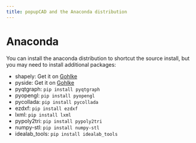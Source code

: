 ```yaml
---
title: popupCAD and the Anaconda distribution
---
```


Anaconda
==========

You can install the anaconda distribution to shortcut the source install, but you may need to install additional packages:

* shapely: Get it on [Gohlke](http://www.lfd.uci.edu/~gohlke/pythonlibs/)
* pyside: Get it on [Gohlke](http://www.lfd.uci.edu/~gohlke/pythonlibs/)
* pyqtgraph: `pip install pyqtgraph`
* pyopengl: `pip install pyopengl`
* pycollada: `pip install pycollada`
* ezdxf: `pip install ezdxf`
* lxml: `pip install lxml`
* pypoly2tri: `pip install pypoly2tri`
* numpy-stl: `pip install numpy-stl`
* idealab_tools: `pip install idealab_tools`
